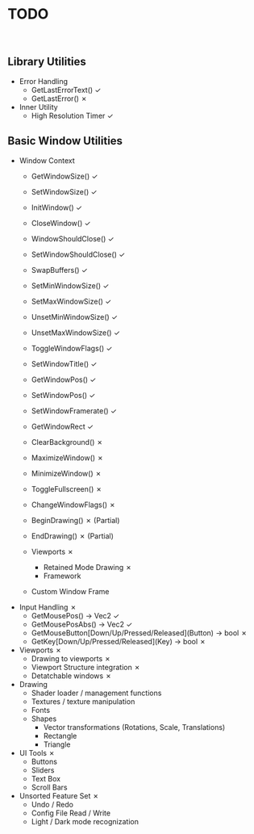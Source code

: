 # TODO
<!-- ✓ in vim: Insert + <C-v> + u + 2713-->
<!-- ✗ in vim: Insert + <C-v> + u + 2717-->

<br/>

## Library Utilities

- Error Handling
    - GetLastErrorText() ✓
    - GetLastError() ✗
- Inner Utility
    - High Resolution Timer ✓

## Basic Window Utilities

- Window Context
    - GetWindowSize() ✓
    - SetWindowSize() ✓
    - InitWindow() ✓
    - CloseWindow() ✓
    - WindowShouldClose() ✓
    - SetWindowShouldClose() ✓
    - SwapBuffers() ✓
    - SetMinWindowSize() ✓
    - SetMaxWindowSize() ✓
    - UnsetMinWindowSize() ✓
    - UnsetMaxWindowSize() ✓
    - ToggleWindowFlags() ✓
    - SetWindowTitle() ✓
    - GetWindowPos() ✓
    - SetWindowPos() ✓
    - SetWindowFramerate() ✓
    - GetWindowRect ✓

    - ClearBackground() ✗
    - MaximizeWindow() ✗
    - MinimizeWindow() ✗
    - ToggleFullscreen() ✗
    - ChangeWindowFlags() ✗
    - BeginDrawing() ✗ (Partial)
    - EndDrawing() ✗ (Partial)
    - Viewports ✗
        - Retained Mode Drawing ✗
        - Framework
    - Custom Window Frame
- Input Handling ✗
    - GetMousePos() -> Vec2 ✓
    - GetMousePosAbs() -> Vec2 ✓
    - GetMouseButton\[Down/Up/Pressed/Released\](Button) -> bool ✗
    - GetKey\[Down/Up/Pressed/Released\](Key) -> bool ✗
- Viewports ✗
    - Drawing to viewports ✗
    - Viewport Structure integration ✗
    - Detatchable windows ✗
- Drawing
    - Shader loader / management functions
    - Textures / texture manipulation
    - Fonts
    - Shapes
        - Vector transformations (Rotations, Scale, Translations)
        - Rectangle
        - Triangle
- UI Tools ✗
    - Buttons
    - Sliders
    - Text Box
    - Scroll Bars
- Unsorted Feature Set ✗
    - Undo / Redo
    - Config File Read / Write
    - Light / Dark mode recognization
